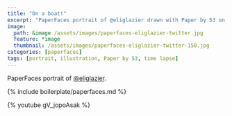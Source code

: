 ```yaml
---
title: "On a boat!"
excerpt: "PaperFaces portrait of @eliglazier drawn with Paper by 53 on an iPad."
image: 
  path: &image /assets/images/paperfaces-eliglazier-twitter.jpg 
  feature: *image
  thumbnail: /assets/images/paperfaces-eliglazier-twitter-150.jpg
categories: [paperfaces]
tags: [portrait, illustration, Paper by 53, time lapse]
---
```


PaperFaces portrait of [@eliglazier](https://twitter.com/eliglazier).

{% include boilerplate/paperfaces.md %}

{% youtube gV_jopoAsak %}
